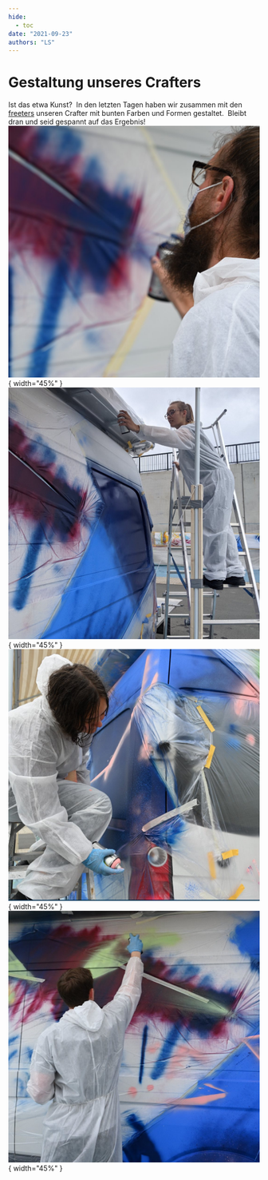 ```yaml
---
hide:
  - toc
date: "2021-09-23"  
authors: "LS"
---
```


# Gestaltung unseres Crafters

Ist das etwa Kunst?⁠
⁠
In den letzten Tagen haben wir zusammen mit den [freeters](https://freeters.de) unseren Crafter mit bunten Farben und Formen gestaltet.
⁠
Bleibt dran und seid gespannt auf das Ergebnis! ⁠
⁠
![ Dirk sprüht mit einer Sprühdose Farbe.](../medien/2021-09-23a.jpg){ width="45%" } 
![ Lena steht auf einer Leiter und besprüht den Crafter mit Farbe.](../medien/2021-09-23b.jpg){ width="45%" } 
![ Pia steht auf einer Leiter und besprüht den Crafter mit Farbe.](../medien/2021-09-23c.jpg){ width="45%" } 
![ Flo sprüht grüne Farbe auf den Crafter.](../medien/2021-09-23d.jpg){ width="45%" } 